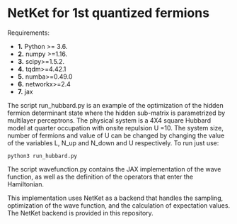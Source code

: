 # __NetKet for 1st quantized fermions__


Requirements:
- **1.** Python >= 3.6.
- **2.** numpy >=1.16.
- **3.** scipy>=1.5.2.
- **4.** tqdm>=4.42.1
- **5.** numba>=0.49.0
- **6.** networkx>=2.4
- **7.** jax

The script run_hubbard.py is an example of the optimization of the
hidden fermion determinant state where the hidden sub-matrix is
parametrized by multilayer perceptrons. The physical system is a 4X4
square Hubbard model at quarter occupation with onsite repulsion U =10.
The system size, number of fermions and value of U can be changed by
changing the value of the variables L, N_up and N_down and U
respectively. To run just use:

```python3 run_hubbard.py```

The script wavefunction.py contains the JAX implementation of the wave
function, as well as the definition of the operators that enter the
Hamiltonian.

This implementation uses NetKet as a backend that handles the sampling,
optimization of the wave function, and the calculation of expectation
values. The NetKet backend is provided in this repository.
